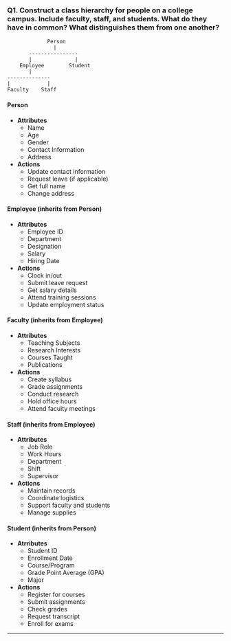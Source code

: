 ### Q1. Construct a class hierarchy for people on a college campus. Include faculty, staff, and students. What do they have in common? What distinguishes them from one another?

```                        
             Person
               |
       ----------------
       |              |
    Employee        Student
       |                     
--------------
|            |          
Faculty    Staff    
```

#### Person
* **Attributes**
  - Name
  - Age
  - Gender
  - Contact Information
  - Address
* **Actions**
  - Update contact information
  - Request leave (if applicable)
  - Get full name
  - Change address

#### Employee (inherits from Person)
* **Attributes**
  - Employee ID
  - Department
  - Designation
  - Salary
  - Hiring Date
* **Actions**
  - Clock in/out
  - Submit leave request
  - Get salary details
  - Attend training sessions
  - Update employment status

#### Faculty (inherits from Employee)
* **Attributes**
  - Teaching Subjects
  - Research Interests
  - Courses Taught
  - Publications
* **Actions**
  - Create syllabus
  - Grade assignments
  - Conduct research
  - Hold office hours
  - Attend faculty meetings

#### Staff (inherits from Employee)
* **Attributes**
  - Job Role
  - Work Hours
  - Department
  - Shift
  - Supervisor
* **Actions**
  - Maintain records
  - Coordinate logistics
  - Support faculty and students
  - Manage supplies  

#### Student (inherits from Person)
* **Atrributes**
  - Student ID
  - Enrollment Date
  - Course/Program
  - Grade Point Average (GPA)
  - Major
* **Actions**
   - Register for courses
   - Submit assignments
   - Check grades
   - Request transcript
   - Enroll for exams

---
